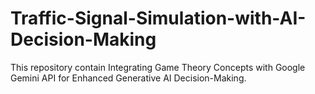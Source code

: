 # Traffic-Signal-Simulation-with-AI-Decision-Making
This repository contain Integrating Game Theory Concepts with Google Gemini API for Enhanced Generative AI Decision-Making.
